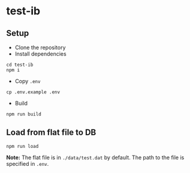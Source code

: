 # test-ib

## Setup

* Clone the repository
* Install dependencies

```
cd test-ib
npm i
```

* Copy `.env`

```
cp .env.example .env
```

* Build

```
npm run build
```

## Load from flat file to DB

```
npm run load
```

**Note:** The flat file is in `./data/test.dat` by default. The path to the file is specified in `.env`.